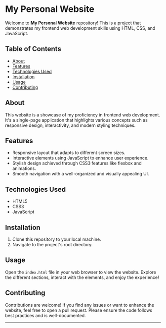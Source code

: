 # My Personal Website

Welcome to **My Personal Website** repository! This is a project that demonstrates my frontend web development skills using HTML, CSS, and JavaScript.

## Table of Contents

- [About](#about)
- [Features](#features)
- [Technologies Used](#technologies-used)
- [Installation](#installation)
- [Usage](#usage)
- [Contributing](#contributing)

## About

This website is a showcase of my proficiency in frontend web development. It's a single-page application that highlights various concepts such as responsive design, interactivity, and modern styling techniques.

## Features

- Responsive layout that adapts to different screen sizes.
- Interactive elements using JavaScript to enhance user experience.
- Stylish design achieved through CSS3 features like flexbox and animations.
- Smooth navigation with a well-organized and visually appealing UI.

## Technologies Used

- HTML5
- CSS3
- JavaScript

## Installation

1. Clone this repository to your local machine.
2. Navigate to the project's root directory.

## Usage

Open the `index.html` file in your web browser to view the website. Explore the different sections, interact with the elements, and enjoy the experience!


## Contributing

Contributions are welcome! If you find any issues or want to enhance the website, feel free to open a pull request. Please ensure the code follows best practices and is well-documented.

---
